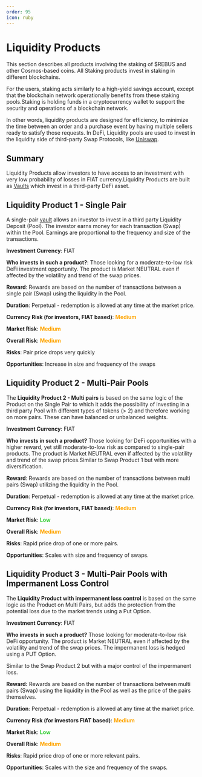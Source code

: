 ```yaml
---
order: 95
icon: ruby
---
```

# Liquidity Products

This section describes all products involving the staking of $REBUS and other Cosmos-based coins. All Staking products invest in staking in different blockchains.  
  
For the users, staking acts similarly to a high-yield savings account, except that the blockchain network operationally benefits from these staking pools.Staking is holding funds in a cryptocurrency wallet to support the security and operations of a blockchain network.
  
In other words, liquidity products are designed for efficiency, to minimize the time between an order and a purchase event by having multiple sellers ready to satisfy those requests. In DeFi, Liquidity pools are used to invest in the liquidity side of third-party Swap Protocols, like [Uniswap](https://uniswap.org/).  

## Summary

Liquidity Products allow investors to have access to an investment with  very low probability of losses in FIAT currency.Liquidity Products are built as [Vaults](rebus-vault.md) which invest in a third-party DeFi asset.

## Liquidity Product 1 - Single Pair

A single-pair [vault](ebus-vault.md) allows an investor to invest in a third party Liquidity Deposit (Pool). The investor earns money for each transaction (Swap) within the Pool. Earnings are proportional to the frequency and size of the transactions.

**Investment Currency**: FIAT

**Who invests in such a product?**: Those looking for a moderate-to-low risk DeFi investment opportunity. The product is Market NEUTRAL even if affected by the volatility and trend of the swap prices.

**Reward**: Rewards are based on the number of transactions between a single pair (Swap) using the liquidity in the Pool.

**Duration**: Perpetual - redemption is allowed at any time at the market price.  
  
‍**Currency Risk (for investors, FIAT based)**: **<span style="color:orange">Medium</span>**

**Market Risk**: **<span style="color:orange">Medium</span>**

**Overall Risk**: **<span style="color:orange">Medium</span>**

**Risks**: Pair price drops very quickly

**Opportunities**: Increase in size and frequency of the swaps

## Liquidity Product 2 - Multi-Pair Pools

The **Liquidity Product 2 - Multi pairs** is based on the same logic of the Product on the Single Pair to which it adds the possibility of investing in a third party Pool with different types of tokens (> 2) and therefore working on more pairs. These can have balanced or unbalanced weights.  
  
**Investment Currency**: FIAT

**Who invests in such a product?** Those looking for DeFi opportunities with a higher reward, yet still moderate-to-low risk as compared to single-pair products. The product is Market NEUTRAL even if affected by the volatility and trend of the swap prices.Similar to Swap Product 1 but with more diversification.

**Reward**: Rewards are based on the number of transactions between multi pairs (Swap) utilizing the liquidity in the Pool.
  
**Duration**: Perpetual - redemption is allowed at any time at the market price.

**Currency Risk (for investors, FIAT based)**: **<span style="color:orange">Medium</span>**

**Market Risk**: **<span style="color:limegreen">Low</span>**
  
**Overall Risk**: **<span style="color:orange">Medium</span>**

**Risks**: Rapid price drop of one or more pairs.  
  
‍**Opportunities**: Scales with size and frequency of swaps.

## Liquidity Product 3 - Multi-Pair Pools with Impermanent Loss Control

The **Liquidity Product with impermanent loss control** is based on the same logic as the Product on Multi Pairs, but adds the protection from the potential loss due to the market trends using a Put Option.  
  
**Investment Currency**: FIAT

**Who invests in such a product?** Those looking for moderate-to-low risk DeFi opportunity. The product is Market NEUTRAL even if affected by the volatility and trend of the swap prices. The impermanent loss is hedged using a PUT Option.  
  
Similar to the Swap Product 2 but with a major control of the impermanent loss.

**Reward:** Rewards are based on the number of transactions between multi pairs (Swap) using the liquidity in the Pool as well as the price of the pairs themselves.
  
**Duration**: Perpetual - redemption is allowed at any time at the market price.
  
**Currency Risk (for investors FIAT based)**: **<span style="color:orange">Medium</span>**
  
**Market Risk**: **<span style="color:limegreen">Low</span>**
  
**Overall Risk**: **<span style="color:orange">Medium</span>**
  
**Risks**: Rapid price drop of one or more relevant pairs.
  
**Opportunities**: Scales with the size and frequency of the swaps.
